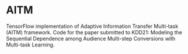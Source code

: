# AITM
TensorFlow implementation of Adaptive Information Transfer Multi-task (AITM) framework.  Code for the paper submitted to KDD21: Modeling the Sequential Dependence among Audience Multi-step Conversions with Multi-task Learning.
